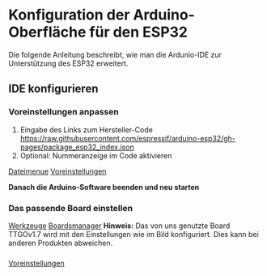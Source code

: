 # Konfiguration der Arduino-Oberfläche für den ESP32
Die folgende Anleitung beschreibt, wie man die Ardunio-IDE zur Unterstützung des ESP32 erweitert.
## IDE konfigurieren
### Voreinstellungen anpassen
1. Eingabe des Links zum Hersteller-Code
    https://raw.githubusercontent.com/espressif/arduino-esp32/gh-pages/package_esp32_index.json
2. Optional: Nummeranzeige im Code aktivieren

[Dateimenue](https://github.com/DARC-G11-Leverkusen/Arduino-Anleitungen/A1.png)
[Voreinstellungen](https://github.com/DARC-G11-Leverkusen/Arduino-Anleitungen/A2.png)

**Danach die Arduino-Software beenden und neu starten**

### Das passende Board einstellen
[Werkzeuge](https://github.com/DARC-G11-Leverkusen/Arduino-Anleitungen/A3.png)
[Boardsmanager](https://github.com/DARC-G11-Leverkusen/Arduino-Anleitungen/A4.png)
**Hinweis:** Das von uns genutzte Board TTGOv1.7 wird mit den Einstellungen wie im Bild konfiguriert. Dies kann bei anderen Produkten abweichen.

###
[Voreinstellungen](https://github.com/DARC-G11-Leverkusen/Arduino-Anleitungen/A5.png)
